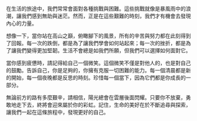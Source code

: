 在生活的旅途中，我們常常會面對各種挑戰與困難。這些挑戰就像是暴風雨中的浪潮，讓我們感到無助與迷茫。然而，正是在這些艱難的時刻，我們才有機會去發現內心的力量。

想像一下，當你站在高山之巔，俯瞰腳下的風景，所有的辛苦與努力都在此刻得到了回報。每一次的跌倒，都是為了讓我們學會如何站起來；每一次的挫折，都是為了讓我們變得更加堅韌。生活不會總是如我們所願，但我們可以選擇如何面對它。

當你感到疲憊時，請記得給自己一個微笑。這個微笑不僅是對他人的，也是對自己的鼓勵。告訴自己，你是足夠的，你擁有克服一切困難的能力。每一個清晨都是新的開始，每一個夜晚都是反思的時刻。珍惜每一個當下，因為它們都是你成長的一部分。

無論前方的路有多麼艱辛，請相信，陽光總會在雲層後面閃耀。只要你不放棄，勇敢地走下去，終將會迎來屬於你的彩虹。記住，生命的美好在於不斷追尋與探索，讓我們一起在這條旅程中，發現更好的自己。